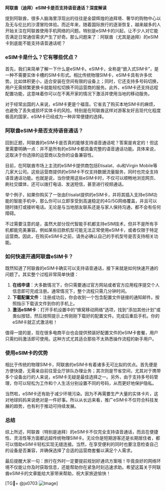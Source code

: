 **阿联酋（迪拜）eSIM卡是否支持语音通话？深度解读**

提到阿联酋，很多人脑海里浮现出的往往是金碧辉煌的迪拜塔、奢华的购物中心以及无与伦比的沙漠冒险体验。而近年来，随着国际旅行的逐渐恢复，越来越多的人开始关注在阿联酋使用手机网络的问题。特别是eSIM卡的兴起，让不少人对它能否满足日常通信需求产生了好奇。那么问题来了：阿联酋（尤其是迪拜）的eSIM卡到底能不能支持语音通话呢？

### eSIM卡是什么？它有哪些优点？

首先，我们来简单了解一下什么是eSIM卡。eSIM卡，全称是“嵌入式SIM卡”，是一种不需要实体卡槽的SIM卡形式。相比传统物理SIM卡，eSIM卡具有许多优势。比如体积更小，适合安装在空间有限的设备上；同时，它还支持多号码切换，用户无需频繁更换卡就能轻松切换不同运营商的服务。此外，eSIM卡还支持远程配置功能，这意味着你可以在不离开家的情况下激活并使用当地的移动服务。

对于经常出国的人来说，eSIM卡更是个福音。它省去了购买本地SIM卡的麻烦，也避免了丢失或损坏实体卡的风险。特别是在阿联酋这样对游客友好且现代化程度极高的国家，eSIM卡已经成为一种非常便捷的选择。

### 阿联酋eSIM卡是否支持语音通话？

回到正题，阿联酋的eSIM卡是否真的能够支持语音通话呢？答案是肯定的！但这里需要明确一点：并不是所有的eSIM卡都具备完整的语音通话功能。具体来说，这取决于你选择的运营商以及你的设备兼容性。

目前，在阿联酋市场上主流的eSIM卡提供商包括Etisalat、du和Virgin Mobile等几家大公司。这些运营商提供的eSIM卡不仅支持数据流量服务，同时也完全支持语音通话功能。也就是说，当你使用这些eSIM卡时，不仅可以顺畅地浏览网页、刷社交媒体，还可以拨打电话、发送短信，甚至进行视频通话。

举个例子，如果你购买了一张由Etisalat提供的eSIM卡，并将其插入支持eSIM功能的智能手机中，那么你可以立即享受到高速稳定的4G/5G网络覆盖，并且可以随时拨打或接听电话。无论是与当地朋友联系还是与家人保持沟通，都不会有任何障碍。

不过需要注意的是，虽然大部分现代智能手机都支持eSIM技术，但并不是所有手机都能完美兼容。例如某些旧款机型可能无法正常使用eSIM卡，或者仅限于特定运营商。因此，在购买eSIM卡之前，请务必确认自己的手机型号是否支持相关功能。

### 如何快速开通阿联酋eSIM卡？

既然知道了阿联酋的eSIM卡确实可以支持语音通话，接下来就是如何快速开通的问题了。其实整个过程非常简单快捷：

1. **在线申请**：大多数情况下，你只需要通过官方网站或者官方应用程序提交个人信息即可完成注册。通常情况下，整个流程只需几分钟时间。
2. **下载配置文件**：注册成功后，你会收到一个包含配置文件链接的通知邮件。按照指示下载该文件到你的手机上。
3. **激活eSIM卡**：打开手机设置中的“蜂窝移动网络”选项，找到“添加其他计划”或类似按钮，然后按照提示上传刚刚下载好的配置文件。完成后重启手机，你的eSIM卡就正式激活啦！

值得一提的是，现在很多电商平台也会提供预装好配置文件的eSIM卡套餐，用户只需扫码激活即可使用。这种方式尤其适合那些不太熟悉操作流程的新手用户。

### 使用eSIM卡的优势

相比于传统的物理SIM卡，阿联酋的eSIM卡有着诸多无可比拟的优点。首先便是方便快捷，无需亲自前往营业厅排队办理业务；其次则是节省空间，尤其对于携带多个设备出行的人来说，eSIM卡无疑是最佳选择之一。另外，由于支持多号码管理，你可以轻松为工作和个人生活分别设置不同的号码，从而更好地保护隐私。

当然啦，eSIM卡还有助于减少环境污染。因为不再需要生产大量的实体卡片，这对地球妈妈来说绝对是一件好事。所以从长远来看，推广eSIM卡不仅符合科技发展的趋势，也有利于推动可持续发展。

### 总结

综上所述，阿联酋（特别是迪拜）的eSIM卡不仅完全支持语音通话，而且在便捷性、灵活性等方面都远超传统物理SIM卡。无论你是短期游客还是长期居住者，都可以借助eSIM卡轻松实现无缝连接。当然，在享受便利的同时也要注意检查自己的设备是否兼容，并确保选择了合适的运营商套餐以满足个人需求。

最后提醒大家一句：旅行在外时一定要提前规划好通讯方案哦！毕竟良好的网络环境不仅能让你及时获取信息，还能帮助你在紧急时刻迅速求助。希望这篇关于阿联酋eSIM卡的文章能给大家带来帮助，祝大家旅途愉快！

[TG💪+ @jx0703 ![Image](https://github.com/user-attachments/assets/dbca1d08-cadb-493c-b0ec-ad6f7a83f270)]